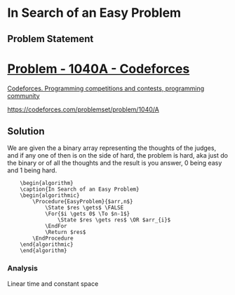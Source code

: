# In Search of an Easy Problem
## Problem Statement
<div class="rich-link-card-container"><a class="rich-link-card" href="https://codeforces.com/problemset/problem/1040/A" target="_blank">
	<div class="rich-link-image-container">
		<div class="rich-link-image" style="background-image: url('./codeforces.png')">
	</div>
	</div>
	<div class="rich-link-card-text">
		<h1 class="rich-link-card-title">Problem - 1040A - Codeforces</h1>
		<p class="rich-link-card-description">
		Codeforces. Programming competitions and contests, programming community
		</p>
		<p class="rich-link-href">
		https://codeforces.com/problemset/problem/1040/A
		</p>
	</div>
</a></div>

## Solution
We are given the a binary array representing the thoughts of the judges, and if any one of then is on the side of hard, the problem is hard, aka just do the binary or of all the thoughts and the result is you answer, 0 being easy and 1 being hard.
```pseudo
	\begin{algorithm}
	\caption{In Search of an Easy Problem}
	\begin{algorithmic}
		\Procedure{EasyProblem}{$arr,n$}
			\State $res \gets$ \FALSE
			\For{$i \gets 0$ \To $n-1$}
				\State $res \gets res$ \OR $arr_{i}$
			\EndFor
			\Return $res$
		\EndProcedure
	\end{algorithmic}
	\end{algorithm}
```
### Analysis
Linear time and constant space